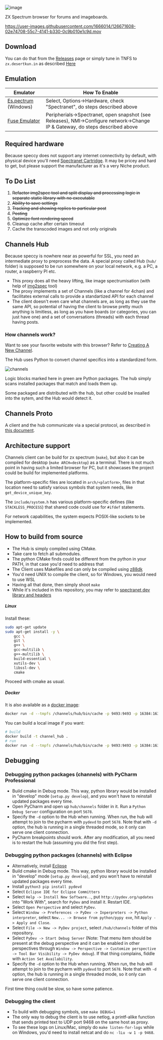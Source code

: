 ![image](https://user-images.githubusercontent.com/1666014/126013799-b499d24f-88e2-42b0-8d3d-c77991c4f9ac.png)

ZX Spectrum browser for forums and imageboards.

https://user-images.githubusercontent.com/1666014/126671608-02e74708-55c7-4141-b330-0c9b010e1c9d.mov

## Download

You can do that from the [Releases](https://github.com/the-channels/channels/releases) page 
or simply tune in TNFS to `zx.desertkun.in` as described [Here](https://channels.desertkun.in/#public-tnfs)

## Emulation
| Emulator | How To Enable           |
|------------|-------------------------|
| [Es.pectrum](https://www.habisoft.com/espectrum/EN.htm#Descargas) (Windows)  | Select, Options->Hardware, check "Spectranet", do steps described above |
| [Fuse Emulator](http://fuse-emulator.sourceforge.net/)   | Peripherials->Spectranet, open snapshot (see Releases), NMI->Configure network->Change IP & Gateway, do steps described above |

## Required hardware
Because speccy does not support any internet connectivity by default, with physical device
you'll need [Spectranet Cartridge](https://www.bytedelight.com/?page_id=3515).
It may be pricey and hard to get, but please support the manufacturer as it's a very Niche product.

## To Do List
1. ~~Refactor img2spec tool and split display and processing logic in separate static
   library with no executable~~
2. ~~Ability to save settings~~
3. ~~Tracking and showing replies to particular post~~
4. ~~Posting~~
5. ~~Optimize font rendering speed~~
6. Cleanup cache after certain timeout
7. Cache the transcoded images and not only originals

## Channels Hub
Because speccy is nowhere near as powerful for SSL, you need an intermediate proxy to preprocess the data.
A special proxy called Hub (`hub/` folder) is supposed to be run somewhere on your local network, e.g. a PC, a router, a raspberry PI etc.

* This proxy does all the heavy lifting, like image spectrumisation (with help of [img2spec](https://github.com/the-channels/img2spec) tool)
* The proxy implements a set of Channels (like a channel for 4chan) and facilitates external calls to provide a standartized API for each channel
* The client doesn't even care what channels are, as long as they use the same API, so potential of having the client to browse pretty much anything is limitless, as long as you have boards (or categories, you can just have one) and a set of conversations (threads) with each thread having posts.

### How channels work?

Want to see your favorite website with this browser? Refer to [Creating A New Channel](NewChannel.md).

The Hub uses Python to convert channel specifics into
a standardized form.

![channels](https://user-images.githubusercontent.com/1666014/127716547-670110c4-4c16-47a9-8a72-954963ec54fc.png)

Logic blocks marked here in green are Python packages.
The hub simply scans installed packages that match and loads them up.

Some packaged are distributed with the hub, but other could be insalled into the sytem,
and the Hub would detect it. 

## Channels Proto
A client and the hub communicate via a special protocol, as described in [this document](./proto/Readme.md).

## Architecture support

Channels client can be build for zx spectrum (`make`), but also it can be compiled for desktop (`make ARCH=desktop`) as a terminal.
There is not much point in having such a limited browser for PC, but it showcases the project could be build for implemented platforms.

The platform-specific files are located in `arch/<platform>`, files in that location need to satisfy various symbols that system needs,
like `get_device_unique_key`.

The `include/system.h` has various platform-specific defines (like `STACKLESS_PROCESS`) 
that shared code could use for `#ifdef` statements.

For network capabilities, the system expects POSIX-like sockets to be implemented.

## How to build from source
* The Hub is simply compiled using CMake. 
* Take care to fetch all submodules.
* The python CMake finds could be different from the python in your PATH, in that case you'd need to address that
* The Client uses Makefiles and can only be compiled using [z88dk](https://github.com/z88dk/z88dk)
* You'd need UNIX to compile the client, so for Windows, you would need to use WSL
* Having all that done, then simply shoot `make`
* While it's included in this repository, 
  you may refer to [spectranet dev library and headers](https://github.com/spectrumero/spectranet)

##### Linux
Install these:
```bash
sudo apt-get update
sudo apt-get install -y \
    gcc \
    git \
    g++ \
    gcc-multilib \
    g++-multilib \
    build-essential \
    xutils-dev \
    libssl-dev \
    cmake
```
Proceed with cmake as usual.

##### Docker
It is also available as a [docker image](https://hub.docker.com/r/desertkun/channels-hub):
```bash
docker run -d --tmpfs /channels/hub/bin/cache -p 9493:9493 -p 16384:16384/udp -it desertkun/channels-hub:latest
```
You can build a local image if you want:
```bash
# build
docker build -t channel_hub .
# run
docker run -d --tmpfs /channels/hub/bin/cache -p 9493:9493 -p 16384:16384/udp -it channel_hub
```

## Debugging

### Debugging python packages (channels) with PyCharm Professional

* Build cmake in Debug mode. This way, python library would be installed in
  "develop" mode (`setup.py develop`), and you won't have to reinstall updated
  packages every time.
* Open PyCharm and open up `hub/channels` folder in it. Run a `Python Debug Server`
  configuration on port `5678`.
* Specify the `-d` option to the Hub when running. When run, the hub will
  attempt to join to the pycharm with `pydevd` to port `5678`.
  Note that with `-d` option, the hub is running in a single threaded mode, so
  it only can serve one client connection.
* PyCharm breakpoints should work. After any modification, all you need is to
  restart the hub (assuming you did the first step).
  
### Debugging python packages (channels) with Eclipse

* Alternatively, install [Eclipse](https://www.eclipse.org/downloads/packages/installer)
* Build cmake in Debug mode. This way, python library would be installed in
  "develop" mode (`setup.py develop`), and you won't have to reinstall updated
  packages every time.
* Install `python3 pip install pydevd`
* Select `Eclipse IDE for Eclipse Committers`
* Select `Help -> Install New Software..`, put `http://pydev.org/updates` into "Work With",
  search for `PyDev` and install it. Restart IDE.
* Select `Open Perspective` and select `PyDev`.
* Select `Window -> Preferences -> PyDev -> Inperpreters -> Python interpreter`,
  select `New... -> Browse from python/pypy exe`, hit `Apply -> Apply and Close`.
* Select `File -> New -> PyDev project`, select `/hub/channels` folder of this repository.
* Select `PyDev -> Start Debug Server` (Note: That menu item should be present at the debug perspective and it can be enabled 
  in other perspectives through `Window -> Perspective -> Customize perspective -> Tool Bar Visibility -> PyDev debug`).
  If that thing complains, fiddle with `Action Set Availability`.
* Specify the `-d` option to the Hub when running. When run, the hub will
  attempt to join to the pycharm with `pydevd` to port `5678`.
  Note that with `-d` option, the hub is running in a single threaded mode, so
  it only can serve one client connection.
  
First time thing could be slow, so have some patience.

### Debugging the client

* To build with debugging symbols, use `make DEBUG=1`
* The only way to debug the client is to use netlog, a printf-alike function that
sends printed text to UDP port 9468 on the same host as proxy.
* To see these logs on Linux/Mac, simply do `make listen-for-logs` while
on Windows, you'd need to install netcat and do `nc -lLu -w 1 -p 9468`.
